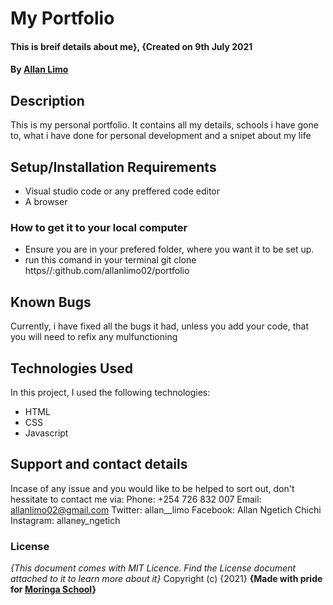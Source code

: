 # My Portfolio
#### This is breif details about me}, {Created on 9th July 2021
#### By **<a href="github.com/allanlimo02" target="_blank">Allan Limo</a>**
## Description
This is my personal portfolio. It contains all my details, schools i have gone to, what i have done for personal development and a snipet about my life

## Setup/Installation Requirements
* Visual studio code or any preffered code editor
* A browser
### How to get it to your local computer
* Ensure you are in your prefered folder, where you want it to be set up.
* run this comand in your terminal git clone https//:github.com/allanlimo02/portfolio

## Known Bugs
Currently, i have fixed all the bugs it had, unless you add your code, that you will need to refix any mulfunctioning
## Technologies Used
In this project, I used the following technologies:
* HTML
* CSS
* Javascript
## Support and contact details
Incase of any issue and you would like to be helped to sort out, don't hessitate to contact me via:
Phone: +254 726 832 007
Email: allanlimo02@gmail.com
Twitter: allan__limo
Facebook: Allan Ngetich Chichi
Instagram: allaney_ngetich
### License
*{This document comes with MIT Licence. Find the License document attached to it to learn more about it}*
Copyright (c) {2021} 
**{Made with pride for <a href="https://moringaschool.com" target="_blank">Moringa School</a>}**